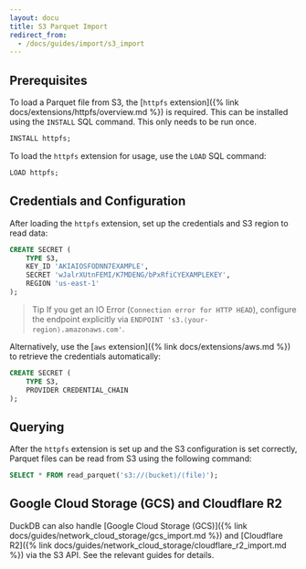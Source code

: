 ```yaml
---
layout: docu
title: S3 Parquet Import
redirect_from:
  - /docs/guides/import/s3_import
---
```


## Prerequisites

To load a Parquet file from S3, the [`httpfs` extension]({% link docs/extensions/httpfs/overview.md %}) is required. This can be installed using the `INSTALL` SQL command. This only needs to be run once.

```sql
INSTALL httpfs;
```

To load the `httpfs` extension for usage, use the `LOAD` SQL command:

```sql
LOAD httpfs;
```

## Credentials and Configuration

After loading the `httpfs` extension, set up the credentials and S3 region to read data:

```sql
CREATE SECRET (
    TYPE S3,
    KEY_ID 'AKIAIOSFODNN7EXAMPLE',
    SECRET 'wJalrXUtnFEMI/K7MDENG/bPxRfiCYEXAMPLEKEY',
    REGION 'us-east-1'
);
```

> Tip If you get an IO Error (`Connection error for HTTP HEAD`), configure the endpoint explicitly via `ENDPOINT 's3.⟨your-region⟩.amazonaws.com'`.

Alternatively, use the [`aws` extension]({% link docs/extensions/aws.md %}) to retrieve the credentials automatically:

```sql
CREATE SECRET (
    TYPE S3,
    PROVIDER CREDENTIAL_CHAIN
);
```

## Querying

After the `httpfs` extension is set up and the S3 configuration is set correctly, Parquet files can be read from S3 using the following command:

```sql
SELECT * FROM read_parquet('s3://⟨bucket⟩/⟨file⟩');
```

## Google Cloud Storage (GCS) and Cloudflare R2

DuckDB can also handle [Google Cloud Storage (GCS)]({% link docs/guides/network_cloud_storage/gcs_import.md %}) and [Cloudflare R2]({% link docs/guides/network_cloud_storage/cloudflare_r2_import.md %}) via the S3 API.
See the relevant guides for details.
